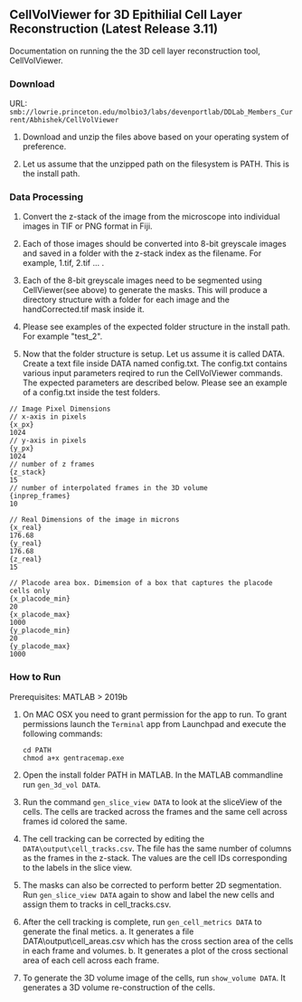 ## CellVolViewer for 3D Epithilial Cell Layer Reconstruction (Latest Release 3.11)

Documentation on running the the 3D cell layer reconstruction tool, CellVolViewer. 

### Download

URL: ```smb://lowrie.princeton.edu/molbio3/labs/devenportlab/DDLab_Members_Current/Abhishek/CellVolViewer```

1.	Download and unzip the files above based on your operating system of preference. 

2.  Let us assume that the unzipped path on the filesystem is PATH. This is the install path. 

### Data Processing

1. Convert the z-stack of the image from the microscope into individual images in TIF or PNG format in Fiji. 

2. Each of those images should be converted into 8-bit greyscale images and saved in a folder with the z-stack index as the filename. For example, 1.tif, 2.tif ... .

3. Each of the 8-bit greyscale images need to be segmented using CellViewer(see above) to generate the masks. This will produce a directory structure with a folder for each image and the handCorrected.tif mask inside it. 

4. Please see examples of the expected folder structure in the install path. For example "test_2".

5. Now that the folder structure is setup. Let us assume it is called DATA. Create a text file inside DATA named config.txt. The config.txt contains various input parameters reqired to run the CellVolViewer commands. The expected parameters are described below. Please see an example of a config.txt inside the test folders. 

```
// Image Pixel Dimensions
// x-axis in pixels
{x_px} 
1024
// y-axis in pixels
{y_px}
1024
// number of z frames
{z_stack}
15
// number of interpolated frames in the 3D volume 
{inprep_frames}
10

// Real Dimensions of the image in microns 
{x_real}
176.68
{y_real}
176.68
{z_real}
15

// Placode area box. Dimemsion of a box that captures the placode cells only
{x_placode_min}
20
{x_placode_max}
1000
{y_placode_min}
20
{y_placode_max}
1000
```

### How to Run 

Prerequisites: MATLAB > 2019b

1.  On MAC OSX you need to grant permission for the app to run. To grant permissions launch the ```Terminal``` app from Launchpad and execute the following commands:
    ```
    cd PATH
	chmod a+x gentracemap.exe
    ```

2.  Open the install folder PATH in MATLAB. In the MATLAB commandline run ```gen_3d_vol DATA```. 

3.  Run the command ```gen_slice_view DATA``` to look at the sliceView of the cells. The cells are tracked across the frames and the same cell across frames id colored the same.

4.  The cell tracking can be corrected by editing the ```DATA\output\cell_tracks.csv```. The file has the same number of columns as the frames in the z-stack. The values are the cell IDs corresponding to the labels in the slice view.

5.  The masks can also be corrected to perform better 2D segmentation. Run ```gen_slice_view DATA``` again to show and label the new cells and assign them to tracks in cell_tracks.csv. 

6.  After the cell tracking is complete, run ```gen_cell_metrics DATA``` to generate the final metics.
    a.  It generates a file DATA\output\cell_areas.csv which has the cross section area of the cells in each frame and volumes. 
    b.  It generates a plot of the cross sectional area of each cell across each frame. 
7.  To generate the 3D volume image of the cells, run ```show_volume DATA```. It generates a 3D volume re-construction of the cells. 

